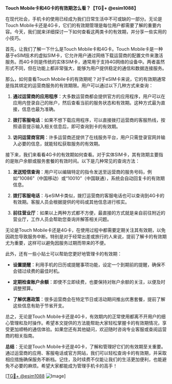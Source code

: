 **Touch Mobile卡和4G卡的有效期怎么看？【TG💪+ @esim1088】**

在现代社会，手机卡的使用已经成为我们日常生活中不可或缺的一部分。无论是Touch Mobile卡还是4G卡，它们的有效期管理是每位用户都需要了解的重要内容。今天，我们就来详细探讨一下如何查看这两类卡的有效期，并分享一些实用的小技巧。

首先，让我们了解一下什么是Touch Mobile卡和4G卡。Touch Mobile卡是一种基于eSIM技术的虚拟SIM卡，它允许用户通过网络下载运营商的配置文件来激活服务。而4G卡则是传统的实体SIM卡，通常用于支持4G网络的设备中。两者虽然形式不同，但在功能上都非常强大，能够为用户提供稳定的通信和数据连接服务。

那么，如何查看Touch Mobile卡的有效期呢？对于eSIM卡来说，它的有效期通常是指其绑定的运营商服务的有效期限。用户可以通过以下几种方式来查询：

1. **通过运营商的应用程序**：大多数运营商都会提供官方的应用程序，用户可以在应用内登录自己的账户，然后查看当前的服务状态和有效期。这种方式最为直接，信息也最为准确。

2. **拨打客服电话**：如果不想下载应用程序，可以直接拨打运营商的客服热线，按照语音提示输入相关信息后，即可查询到卡的有效期。

3. **访问运营商官网**：许多运营商还提供了在线服务平台，用户只需登录官网并输入必要的信息，就能轻松获取服务的有效期。

接下来，我们来看看4G卡的有效期如何查看。对于实体SIM卡，其有效期主要指的是账户余额或服务套餐的有效时间。以下是几种常见的查询方法：

1. **发送短信查询**：用户可以编辑特定的指令发送至运营商的服务号码，例如“10086”（中国移动）或“10010”（中国联通），系统会自动回复卡的有效期信息。

2. **拨打客服电话**：与eSIM卡类似，拨打运营商的客服电话也可以查询到4G卡的有效期。客服人员会根据提供的号码或其他信息进行核实。

3. **前往营业厅**：如果以上两种方式都不方便，最直接的方式就是亲自前往附近的营业厅，工作人员会帮助您查询并解答相关问题。

无论是Touch Mobile卡还是4G卡，在使用过程中都需要定期关注其有效期，以免因疏忽导致服务中断。特别是对于经常出差或旅行的人来说，提前了解卡的有效期尤为重要，这样可以避免因服务过期而带来的不便。

此外，还有一些小贴士可以帮助您更好地管理卡的有效期：

- **设置提醒**：利用手机的日历或提醒事项功能，设定一个到期前的提醒，确保不会错过续费的最佳时机。
  
- **定期检查账户余额**：即使不立即续费，也要保持对账户余额的关注，以便及时调整预算。

- **了解优惠政策**：很多运营商会在特定节日或活动期间推出优惠套餐，提前了解这些信息有助于节省开支。

总之，无论是Touch Mobile卡还是4G卡，有效期内的正常使用都离不开用户的细心管理和及时操作。希望本文提供的方法能帮助大家轻松掌握卡的有效期情况，享受更加顺畅的通信体验。如果您还有其他疑问，欢迎随时咨询专业客服或查阅运营商的相关指南。

**总结**：无论是Touch Mobile卡还是4G卡，了解和管理好它们的有效期至关重要。通过运营商的应用、客服电话或官方网站，我们可以轻松查询卡的有效期，并采取相应措施确保服务不断档。记住，及时续费不仅能让我们的生活更加便利，也能避免不必要的麻烦。希望大家都能成为管理手机卡的高手！

[[TG💪+ @esim1088](https://t.me/s/esim1088) ![Image](https://i.postimg.cc/4NQfJmqS/Snipaste-2025-05-13-00-14-12.png)]